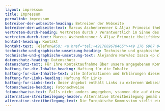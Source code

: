 ```yaml
---
layout: impressum
title: Impressum
permalink: impressum
betreiber-der-webseite-heading: Betreiber der Webseite
betreiber-der-webseite-text: Marcus Aschenbrenner & Aljaz Primozic theLiftNest GbR
vertreten-durch-heading: Vertreten durch / Verantwortlich im Sinne des Presserechtes für den Inhalt der Publikationen ist
vertreten-durch-text: Marcus Aschenbrenner & Aljaz Primozic theLiftNest GbR <p class="small">Franklinstr. 25</p><p class="small">01069 Dresden</p><p class="small">Deutschland</p>
kontakt-heading: Kontakt
kontakt-text: Telefon&#58; <a href="tel:+4917669670465">+49 176 6967 0465</a><p class="small">E-mail&#58; <a href="mailto:kontakt@theliftnest.com" target="_blank">kontakt@theliftnest.com </a></p>
technische-und-graphische-umsetzung-heading: Technische und graphische Umsetzung
technische-und-graphische-umsetzung-text: Alejandro Narváez Isaza <p class="small"><a href="https://fluorescente.design/" target="_blank">fluorescente.design</a></p>
datenschutz-heading: Datenschutz
datenschutz-text: Für Ihre Kontaktaufnahme über unsere angegebenen Kontaktdaten (E-Mail, Postadresse) gilt hinsichtlich des Datenschutzes, der Verarbeitung, Speicherung und ggf. Widerspruch unsere Datenschutzerklärung unter <a href="/datenschutz">theliftnest.com/datenschutz</a>
haftung-fur-die-Inhalte-heading: Haftung für die Inhalte
haftung-fur-die-Inhalte-text: alle Informationen und Erklärungen dieser Internetseiten sind ohne Gewähr auf Vollständigkeit und Richtigkeit.
haftung-fur-Links-heading: Haftung für Links
haftung-fur-Links-text: Unser Angebot enthält Links zu externen Webseiten Dritter, auf deren Inhalte wir keinen Einfluss haben. Deshalb können wir für diese fremden Inhalte auch keine Gewähr übernehmen. Für die Inhalte der verlinkten Seiten ist stets der jeweilige Anbieter oder Betreiber der Seiten verantwortlich. Die verlinkten Seiten wurden zum Zeitpunkt der Verlinkung auf mögliche Rechtsverstöße überprüft. Rechtswidrige Inhalte waren zum Zeitpunkt der Verlinkung nicht erkennbar.<p class="small">Eine permanente inhaltliche Kontrolle der verlinkten Seiten ist jedoch ohne konkrete Anhaltspunkte einer Rechtsverletzung nicht zumutbar. Bei Bekanntwerden von Rechtsverletzungen werden wir derartige Links umgehend entfernen.</p>
fotonachweise-heading: Fotonachweise
fotonachweise-text: Falls nicht anders angegeben, stammen die auf dieser Internetpräsenz veröffentlichten Abbildungen dem Archiv von theLiftNest.<p class="small">Eine Verwendung ohne ausdrückliche schriftliche Genehmigung ist bis auf Weiteres nicht gestattet.</p>
alternative-streitbeilegung-header: Alternative Streitbeilegung gemäß Art, 14 Abs. 1ODR-VO und § 36
alternative-streitbeilegung-text: Die Europäische Kommission stellt eine Plattform zur Online-Streitbeilegung (OS) bereit, die Sie unter <a href="http://ec.europa.eu/consumers/odr/" target="_blank">http://ec.europa.eu/consumers/odr/</a> finden. Zur Teilnahme an einem streitbeilegungswerfahren vor einer Vebraucherschlichtungsstelle sind wir nicht verpflichtet und nicht bereit.
---
```

